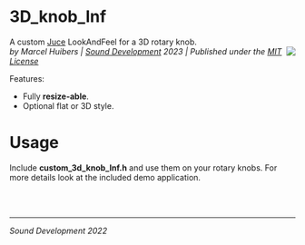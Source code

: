 # 3D_knob_lnf
A custom [Juce](https://juce.com/) LookAndFeel for a 3D rotary knob.<br>
<img align="right" src="https://www.sounddevelopment.nl/sd/resources/images/3d_knob_lnf/3d_custom_knob.gif">
*by Marcel Huibers | [Sound Development](https://www.sounddevelopment.nl) 2023 | Published under the [MIT License](https://en.wikipedia.org/wiki/MIT_License)*

Features:
- Fully **resize-able**.
- Optional flat or 3D style.

# Usage

Include **custom_3d_knob_lnf.h** and use them on your rotary knobs.
For more details look at the included demo application.

<br><br>

-----
*Sound Development 2022*
